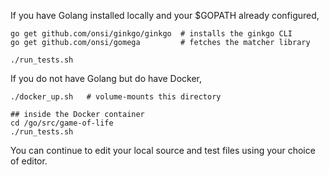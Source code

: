 If you have Golang installed locally and your $GOPATH already configured,

```
go get github.com/onsi/ginkgo/ginkgo  # installs the ginkgo CLI
go get github.com/onsi/gomega         # fetches the matcher library

./run_tests.sh
```


If you do not have Golang but do have Docker,

```
./docker_up.sh   # volume-mounts this directory

## inside the Docker container
cd /go/src/game-of-life
./run_tests.sh
```

You can continue to edit your local source and test files using your choice of editor.
